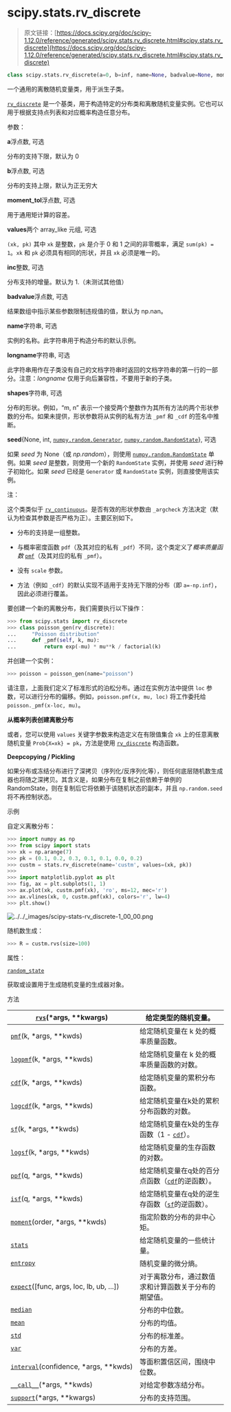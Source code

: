 # scipy.stats.rv_discrete

> 原文链接：[https://docs.scipy.org/doc/scipy-1.12.0/reference/generated/scipy.stats.rv_discrete.html#scipy.stats.rv_discrete](https://docs.scipy.org/doc/scipy-1.12.0/reference/generated/scipy.stats.rv_discrete.html#scipy.stats.rv_discrete)

```py
class scipy.stats.rv_discrete(a=0, b=inf, name=None, badvalue=None, moment_tol=1e-08, values=None, inc=1, longname=None, shapes=None, seed=None)
```

一个通用的离散随机变量类，用于派生子类。

[`rv_discrete`](#scipy.stats.rv_discrete "scipy.stats.rv_discrete") 是一个基类，用于构造特定的分布类和离散随机变量实例。它也可以用于根据支持点列表和对应概率构造任意分布。

参数：

**a**浮点数, 可选

分布的支持下限，默认为 0

**b**浮点数, 可选

分布的支持上限，默认为正无穷大

**moment_tol**浮点数, 可选

用于通用矩计算的容差。

**values**两个 array_like 元组, 可选

`(xk, pk)` 其中 `xk` 是整数，`pk` 是介于 0 和 1 之间的非零概率，满足 `sum(pk) = 1`。`xk` 和 `pk` 必须具有相同的形状，并且 `xk` 必须是唯一的。

**inc**整数, 可选

分布支持的增量。默认为 1\.（未测试其他值）

**badvalue**浮点数, 可选

结果数组中指示某些参数限制违规值的值，默认为 np.nan。

**name**字符串, 可选

实例的名称。此字符串用于构造分布的默认示例。

**longname**字符串, 可选

此字符串用作在子类没有自己的文档字符串时返回的文档字符串的第一行的一部分。注意：*longname* 仅用于向后兼容性，不要用于新的子类。

**shapes**字符串, 可选

分布的形状。例如，“m, n” 表示一个接受两个整数作为其所有方法的两个形状参数的分布。如果未提供，形状参数将从实例的私有方法 `_pmf` 和 `_cdf` 的签名中推断。

**seed**{None, int, [`numpy.random.Generator`](https://numpy.org/devdocs/reference/random/generator.html#numpy.random.Generator "(在 NumPy v2.0.dev0 中)"), [`numpy.random.RandomState`](https://numpy.org/devdocs/reference/random/legacy.html#numpy.random.RandomState "(在 NumPy v2.0.dev0 中)")}, 可选

如果 *seed* 为 None（或 *np.random*），则使用 [`numpy.random.RandomState`](https://numpy.org/devdocs/reference/random/legacy.html#numpy.random.RandomState "(在 NumPy v2.0.dev0 中)") 单例。如果 *seed* 是整数，则使用一个新的 `RandomState` 实例，并使用 *seed* 进行种子初始化。如果 *seed* 已经是 `Generator` 或 `RandomState` 实例，则直接使用该实例。

注：

这个类类似于 [`rv_continuous`](scipy.stats.rv_continuous.html#scipy.stats.rv_continuous "scipy.stats.rv_continuous")。是否有效的形状参数由 `_argcheck` 方法决定（默认为检查其参数是否严格为正）。主要区别如下。

+   分布的支持是一组整数。

+   与概率密度函数 `pdf`（及其对应的私有 `_pdf`）不同，这个类定义了*概率质量函数* [`pmf`](scipy.stats.rv_discrete.pmf.html#scipy.stats.rv_discrete.pmf "scipy.stats.rv_discrete.pmf")（及其对应的私有 `_pmf`）。

+   没有 `scale` 参数。

+   方法（例如 `_cdf`）的默认实现不适用于支持无下限的分布（即 `a=-np.inf`），因此必须进行覆盖。

要创建一个新的离散分布，我们需要执行以下操作：

```py
>>> from scipy.stats import rv_discrete
>>> class poisson_gen(rv_discrete):
...     "Poisson distribution"
...     def _pmf(self, k, mu):
...         return exp(-mu) * mu**k / factorial(k) 
```

并创建一个实例：

```py
>>> poisson = poisson_gen(name="poisson") 
```

请注意，上面我们定义了标准形式的泊松分布。通过在实例方法中提供 `loc` 参数，可以进行分布的偏移。例如，`poisson.pmf(x, mu, loc)` 将工作委托给 `poisson._pmf(x-loc, mu)`。

**从概率列表创建离散分布**

或者，您可以使用 `values` 关键字参数来构造定义在有限值集合 `xk` 上的任意离散随机变量 `Prob{X=xk} = pk`，方法是使用 [`rv_discrete`](#scipy.stats.rv_discrete "scipy.stats.rv_discrete") 构造函数。

**Deepcopying / Pickling**

如果分布或冻结分布进行了深拷贝（序列化/反序列化等），则任何底层随机数生成器也将随之深拷贝。其含义是，如果分布在复制之前依赖于单例的 RandomState，则在复制后它将依赖于该随机状态的副本，并且 `np.random.seed` 将不再控制状态。

示例

自定义离散分布：

```py
>>> import numpy as np
>>> from scipy import stats
>>> xk = np.arange(7)
>>> pk = (0.1, 0.2, 0.3, 0.1, 0.1, 0.0, 0.2)
>>> custm = stats.rv_discrete(name='custm', values=(xk, pk))
>>>
>>> import matplotlib.pyplot as plt
>>> fig, ax = plt.subplots(1, 1)
>>> ax.plot(xk, custm.pmf(xk), 'ro', ms=12, mec='r')
>>> ax.vlines(xk, 0, custm.pmf(xk), colors='r', lw=4)
>>> plt.show() 
```

![../../_images/scipy-stats-rv_discrete-1_00_00.png](../Images/36d0ae7bb6724a8f6921bd7dd7a347f7.png)

随机数生成：

```py
>>> R = custm.rvs(size=100) 
```

属性：

[`random_state`](scipy.stats.rv_discrete.random_state.html#scipy.stats.rv_discrete.random_state "scipy.stats.rv_discrete.random_state")

获取或设置用于生成随机变量的生成器对象。

方法

| [`rvs`](scipy.stats.rv_discrete.rvs.html#scipy.stats.rv_discrete.rvs "scipy.stats.rv_discrete.rvs")(*args, **kwargs) | 给定类型的随机变量。 |
| --- | --- |
| [`pmf`](scipy.stats.rv_discrete.pmf.html#scipy.stats.rv_discrete.pmf "scipy.stats.rv_discrete.pmf")(k, *args, **kwds) | 给定随机变量在 k 处的概率质量函数。 |
| [`logpmf`](scipy.stats.rv_discrete.logpmf.html#scipy.stats.rv_discrete.logpmf "scipy.stats.rv_discrete.logpmf")(k, *args, **kwds) | 给定随机变量在 k 处的概率质量函数的对数。 |
| [`cdf`](scipy.stats.rv_discrete.cdf.html#scipy.stats.rv_discrete.cdf "scipy.stats.rv_discrete.cdf")(k, *args, **kwds) | 给定随机变量的累积分布函数。 |
| [`logcdf`](scipy.stats.rv_discrete.logcdf.html#scipy.stats.rv_discrete.logcdf "scipy.stats.rv_discrete.logcdf")(k, *args, **kwds) | 给定随机变量在k处的累积分布函数的对数。 |
| [`sf`](scipy.stats.rv_discrete.sf.html#scipy.stats.rv_discrete.sf "scipy.stats.rv_discrete.sf")(k, *args, **kwds) | 给定随机变量在k处的生存函数（1 - [`cdf`](scipy.stats.rv_discrete.cdf.html#scipy.stats.rv_discrete.cdf "scipy.stats.rv_discrete.cdf")）。 |
| [`logsf`](scipy.stats.rv_discrete.logsf.html#scipy.stats.rv_discrete.logsf "scipy.stats.rv_discrete.logsf")(k, *args, **kwds) | 给定随机变量的生存函数的对数。 |
| [`ppf`](scipy.stats.rv_discrete.ppf.html#scipy.stats.rv_discrete.ppf "scipy.stats.rv_discrete.ppf")(q, *args, **kwds) | 给定随机变量在q处的百分点函数（[`cdf`](scipy.stats.rv_discrete.cdf.html#scipy.stats.rv_discrete.cdf "scipy.stats.rv_discrete.cdf")的逆函数）。 |
| [`isf`](scipy.stats.rv_discrete.isf.html#scipy.stats.rv_discrete.isf "scipy.stats.rv_discrete.isf")(q, *args, **kwds) | 给定随机变量在q处的逆生存函数（[`sf`](scipy.stats.rv_discrete.sf.html#scipy.stats.rv_discrete.sf "scipy.stats.rv_discrete.sf")的逆函数）。 |
| [`moment`](scipy.stats.rv_discrete.moment.html#scipy.stats.rv_discrete.moment "scipy.stats.rv_discrete.moment")(order, *args, **kwds) | 指定阶数的分布的非中心矩。 |
| [`stats`](scipy.stats.rv_discrete.stats.html#scipy.stats.rv_discrete.stats "scipy.stats.rv_discrete.stats") | 给定随机变量的一些统计量。 |
| [`entropy`](scipy.stats.rv_discrete.entropy.html#scipy.stats.rv_discrete.entropy "scipy.stats.rv_discrete.entropy") | 随机变量的微分熵。 |
| [`expect`](scipy.stats.rv_discrete.expect.html#scipy.stats.rv_discrete.expect "scipy.stats.rv_discrete.expect")([func, args, loc, lb, ub, ...]) | 对于离散分布，通过数值求和计算函数关于分布的期望值。 |
| [`median`](scipy.stats.rv_discrete.median.html#scipy.stats.rv_discrete.median "scipy.stats.rv_discrete.median") | 分布的中位数。 |
| [`mean`](scipy.stats.rv_discrete.mean.html#scipy.stats.rv_discrete.mean "scipy.stats.rv_discrete.mean") | 分布的均值。 |
| [`std`](scipy.stats.rv_discrete.std.html#scipy.stats.rv_discrete.std "scipy.stats.rv_discrete.std") | 分布的标准差。 |
| [`var`](scipy.stats.rv_discrete.var.html#scipy.stats.rv_discrete.var "scipy.stats.rv_discrete.var") | 分布的方差。 |
| [`interval`](scipy.stats.rv_discrete.interval.html#scipy.stats.rv_discrete.interval "scipy.stats.rv_discrete.interval")(confidence, *args, **kwds) | 等面积置信区间，围绕中位数。 |
| [`__call__`](scipy.stats.rv_discrete.__call__.html#scipy.stats.rv_discrete.__call__ "scipy.stats.rv_discrete.__call__")(*args, **kwds) | 对给定参数冻结分布。 |
| [`support`](scipy.stats.rv_discrete.support.html#scipy.stats.rv_discrete.support "scipy.stats.rv_discrete.support")(*args, **kwargs) | 分布的支持范围。 |
